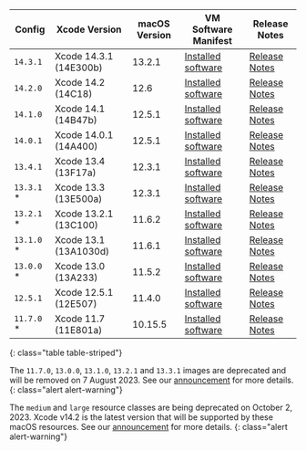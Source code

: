  Config   | Xcode Version                   | macOS Version | VM Software Manifest | Release Notes
----------|---------------------------------|---------------|----------------------------|--------------
`14.3.1` | Xcode 14.3.1 (14E300b) | 13.2.1 | [Installed software](https://circle-macos-docs.s3.amazonaws.com/image-manifest/v12131/manifest.txt) | [Release Notes](https://discuss.circleci.com/t/xcode-14-3-1-rc-released/48152)
 `14.2.0` | Xcode 14.2 (14C18) | 12.6 | [Installed software](https://circle-macos-docs.s3.amazonaws.com/image-manifest/v10821/manifest.txt) | [Release Notes](https://discuss.circleci.com/t/xcode-14-2-rc-released-breaking-changes/46303)
 `14.1.0` | Xcode 14.1 (14B47b) | 12.5.1 | [Installed software](https://circle-macos-docs.s3.amazonaws.com/image-manifest/v9002/index.html) | [Release Notes](https://discuss.circleci.com/t/xcode-14-1-rc-2-released/45890)
 `14.0.1` | Xcode 14.0.1 (14A400) | 12.5.1 | [Installed software](https://circle-macos-docs.s3.amazonaws.com/image-manifest/v8824/index.html) | [Release Notes](https://discuss.circleci.com/t/xcode-14-0-1-rc-released/45424)
 `13.4.1` | Xcode 13.4 (13F17a) | 12.3.1 | [Installed software](https://circle-macos-docs.s3.amazonaws.com/image-manifest/v8094/index.html) | [Release Notes](https://discuss.circleci.com/t/xcode-13-4-1-released/44328)
 `13.3.1` * | Xcode 13.3 (13E500a) | 12.3.1 | [Installed software](https://circle-macos-docs.s3.amazonaws.com/image-manifest/v7555/index.html) | [Release Notes](https://discuss.circleci.com/t/xcode-13-3-1-released/43675)
 `13.2.1` * | Xcode 13.2.1 (13C100) | 11.6.2 | [Installed software](https://circle-macos-docs.s3.amazonaws.com/image-manifest/v6690/index.html) | [Release Notes](https://discuss.circleci.com/t/xcode-13-2-1-released/42334)
 `13.1.0` * | Xcode 13.1 (13A1030d) | 11.6.1 | [Installed software](https://circle-macos-docs.s3.amazonaws.com/image-manifest/v6269/index.html) | [Release Notes](https://discuss.circleci.com/t/xcode-13-1-rc-released/41577)
 `13.0.0` * | Xcode 13.0 (13A233) | 11.5.2 | [Installed software](https://circle-macos-docs.s3.amazonaws.com/image-manifest/v6052/index.html) | [Release Notes](https://discuss.circleci.com/t/xcode-13-rc-released/41256)
 `12.5.1` | Xcode 12.5.1 (12E507) | 11.4.0 | [Installed software](https://circle-macos-docs.s3.amazonaws.com/image-manifest/v5775/index.html) | [Release Notes](https://discuss.circleci.com/t/xcode-12-5-1-released/40490)
 `11.7.0` * | Xcode 11.7 (11E801a) | 10.15.5 | [Installed software](https://circle-macos-docs.s3.amazonaws.com/image-manifest/v3587/index.html) | [Release Notes](https://discuss.circleci.com/t/xcode-11-7-released/37312)
 {: class="table table-striped"}

 The `11.7.0`, `13.0.0`, `13.1.0`, `13.2.1` and `13.3.1` images are deprecated and will be removed on 7 August 2023. See our [announcement](https://discuss.circleci.com/t/xcode-image-deprecation-and-eol-notice-2023/48264) for more details.
 {: class="alert alert-warning"}

 The `medium` and `large` resource classes are being deprecated on October 2, 2023. Xcode v14.2 is the latest version that will be supported by these macOS resources. See our [announcement](https://discuss.circleci.com/t/macos-resource-deprecation-update/46891) for more details.
 {: class="alert alert-warning"}
